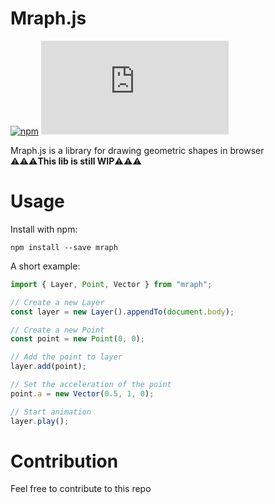 # Mraph.js
[![npm](https://img.shields.io/npm/v/mraph)](https://www.npmjs.com/package/mraph)
[![GitHub](https://img.shields.io/github/license/SeiyaCooper/Mraph.js)](https://github.com/SeiyaCooper/Mraph.js/blob/main/LICENSE)

Mraph.js is a library for drawing geometric shapes in browser  
⚠⚠⚠**This lib is still WIP**⚠⚠⚠

# Usage

Install with npm:

```shell
npm install --save mraph
```

A short example:

```JavaScript
import { Layer, Point, Vector } from "mraph";

// Create a new Layer
const layer = new Layer().appendTo(document.body);

// Create a new Point
const point = new Point(0, 0);

// Add the point to layer
layer.add(point);

// Set the acceleration of the point
point.a = new Vector(0.5, 1, 0);

// Start animation
layer.play();
```

# Contribution

Feel free to contribute to this repo

